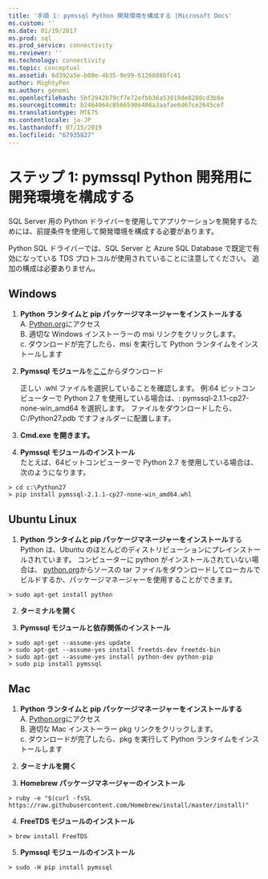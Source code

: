 ```yaml
---
title: '手順 1: pymssql Python 開発環境を構成する |Microsoft Docs'
ms.custom: ''
ms.date: 01/19/2017
ms.prod: sql
ms.prod_service: connectivity
ms.reviewer: ''
ms.technology: connectivity
ms.topic: conceptual
ms.assetid: 6d392a5e-b08e-4b35-9e99-61260888fc41
author: MightyPen
ms.author: genemi
ms.openlocfilehash: 5bf2942b79cf7e72efbb36a53019de8208cd3b8e
ms.sourcegitcommit: b2464064c0566590e486a3aafae6d67ce2645cef
ms.translationtype: MTE75
ms.contentlocale: ja-JP
ms.lasthandoff: 07/15/2019
ms.locfileid: "67935827"
---
```

# <a name="step-1-configure-development-environment-for-pymssql-python-development"></a>ステップ 1: pymssql Python 開発用に開発環境を構成する
SQL Server 用の Python ドライバーを使用してアプリケーションを開発するためには、前提条件を使用して開発環境を構成する必要があります。    
  
Python SQL ドライバーでは、SQL Server と Azure SQL Database で既定で有効になっている TDS プロトコルが使用されていることに注意してください。  追加の構成は必要ありません。  
  
## <a name="windows"></a>Windows  
  
1. **Python ランタイムと pip パッケージマネージャーをインストールする**  
A. [Python.org](https://www.python.org/downloads/)にアクセス  
B. 適切な Windows インストーラーの msi リンクをクリックします。   
c. ダウンロードが完了したら、msi を実行して Python ランタイムをインストールします  
  
2. **Pymssql モジュール**を[ここ](https://www.lfd.uci.edu/~gohlke/pythonlibs/#pymssql)からダウンロード  
  
    正しい .whl ファイルを選択していることを確認します。  例:64 ビットコンピューターで Python 2.7 を使用している場合は、: pymssql-2.1.1-cp27-none-win_amd64 を選択します。 ファイルをダウンロードしたら、C:/Python27.pdb ですフォルダーに配置します。  
      
3. **Cmd.exe を開きます。**  
  
4. **Pymssql モジュールのインストール**     
    たとえば、64ビットコンピューターで Python 2.7 を使用している場合は、次のようになります。  
```  
> cd c:\Python27  
> pip install pymssql‑2.1.1‑cp27‑none‑win_amd64.whl  
```  
  
## <a name="ubuntu-linux"></a>Ubuntu Linux  
  
1. **Python ランタイムと pip パッケージマネージャーをインストール**する Python は、Ubuntu のほとんどのディストリビューションにプレインストールされています。  コンピューターに python がインストールされていない場合は、 [python.org](https://www.python.org/downloads/)からソースの tar ファイルをダウンロードしてローカルでビルドするか、パッケージマネージャーを使用することができます。  
```  
> sudo apt-get install python   
```  
  
2.  **ターミナルを開く**  
  
3.  **Pymssql モジュールと依存関係のインストール**  
```  
> sudo apt-get --assume-yes update  
> sudo apt-get --assume-yes install freetds-dev freetds-bin  
> sudo apt-get --assume-yes install python-dev python-pip  
> sudo pip install pymssql  
```  
  
## <a name="mac"></a>Mac  
  
1. **Python ランタイムと pip パッケージマネージャーをインストールする**  
A. [Python.org](https://www.python.org/downloads/)にアクセス  
B. 適切な Mac インストーラー pkg リンクをクリックします。   
c. ダウンロードが完了したら、pkg を実行して Python ランタイムをインストールします  
  
2.  **ターミナルを開く**  
  
3. **Homebrew パッケージマネージャーのインストール**  
```  
> ruby -e "$(curl -fsSL https://raw.githubusercontent.com/Homebrew/install/master/install)"  
```  
  
4.  **FreeTDS モジュールのインストール**  
```  
> brew install FreeTDS  
```  
  
5.  **Pymssql モジュールのインストール**  
```  
> sudo -H pip install pymssql  
```
